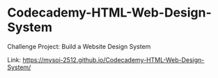 # Codecademy-HTML-Web-Design-System
Challenge Project: Build a Website Design System

Link: https://mysoi-2512.github.io/Codecademy-HTML-Web-Design-System/
